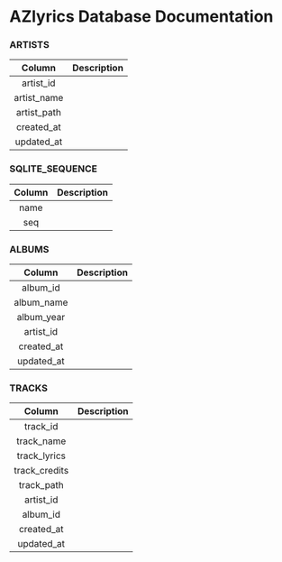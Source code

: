 # AZlyrics Database Documentation
### ARTISTS
|Column|Description|
| :-: | :-: |
| artist_id | |
| artist_name | |
| artist_path | |
| created_at | |
| updated_at | |

### SQLITE_SEQUENCE
|Column|Description|
| :-: | :-: |
| name | |
| seq | |

### ALBUMS
|Column|Description|
| :-: | :-: |
| album_id | |
| album_name | |
| album_year | |
| artist_id | |
| created_at | |
| updated_at | |

### TRACKS
|Column|Description|
| :-: | :-: |
| track_id | |
| track_name | |
| track_lyrics | |
| track_credits | |
| track_path | |
| artist_id | |
| album_id | |
| created_at | |
| updated_at | |

